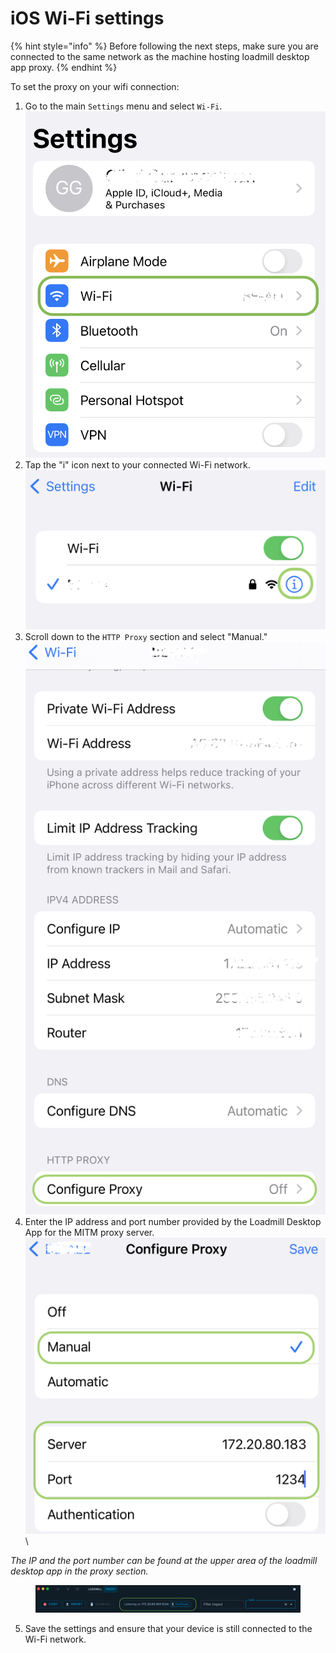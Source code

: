 # iOS Wi-Fi settings

{% hint style="info" %}
Before following the next steps, make sure you are connected to the same network as the machine hosting loadmill desktop app proxy.
{% endhint %}

To set the proxy on your wifi connection:

1. Go to the main `Settings` menu and select `Wi-Fi`. \
   ![](<../../../.gitbook/assets/image (24) (2).png>)
2. Tap the "i" icon next to your connected Wi-Fi network. \
   ![](<../../../.gitbook/assets/image (18) (2).png>)
3. Scroll down to the `HTTP Proxy` section and select "Manual." \
   ![](<../../../.gitbook/assets/image (1) (2).png>)
4. Enter the IP address and port number provided by the Loadmill Desktop App for the MITM proxy server.\
   &#x20;![](<../../../.gitbook/assets/image (19) (2).png>)\


_The IP and the port number can be found at the upper area of the loadmill desktop app in the proxy section._

<figure><img src="../../../.gitbook/assets/Screenshot 2023-04-19 at 17.31.40.png" alt=""><figcaption></figcaption></figure>

5. Save the settings and ensure that your device is still connected to the Wi-Fi network.
